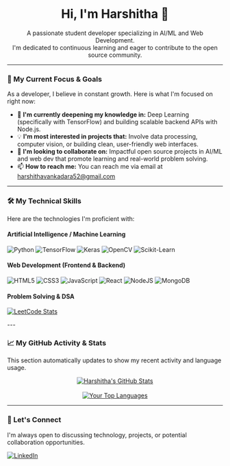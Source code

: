 <h1 align="center">Hi, I'm Harshitha 👋</h1>

<p align="center">
  A passionate student developer specializing in AI/ML and Web Development.
  <br>
  I'm dedicated to continuous learning and eager to contribute to the open source community.
</p>

---

### 🎯 My Current Focus & Goals

As a developer, I believe in constant growth. Here is what I'm focused on right now:

- 🌱 **I'm currently deepening my knowledge in:** Deep Learning (specifically with TensorFlow) and building scalable backend APIs with Node.js.
- 💡 **I'm most interested in projects that:** Involve data processing, computer vision, or building clean, user-friendly web interfaces.
- 👯 **I'm looking to collaborate on:** Impactful open source projects in AI/ML and web dev that promote learning and real-world problem solving.
- 📫 **How to reach me:** You can reach me via email at [harshithavankadara52@gmail.com](mailto:harshithavankadara52@gmail.com)


---

### 🛠️ My Technical Skills

Here are the technologies I'm proficient with:

#### Artificial Intelligence / Machine Learning
![Python](https://img.shields.io/badge/python-3670A0?style=for-the-badge&logo=python&logoColor=ffdd54)
![TensorFlow](https://img.shields.io/badge/TensorFlow-%23FF6F00.svg?style=for-the-badge&logo=TensorFlow&logoColor=white)
![Keras](https://img.shields.io/badge/Keras-%23D00000.svg?style=for-the-badge&logo=Keras&logoColor=white)
![OpenCV](https://img.shields.io/badge/OpenCV-%235C3EE8.svg?style=for-the-badge&logo=OpenCV&logoColor=white)
![Scikit-Learn](https://img.shields.io/badge/scikit--learn-%23F7931E.svg?style=for-the-badge&logo=scikit-learn&logoColor=white)

#### Web Development (Frontend & Backend)
![HTML5](https://img.shields.io/badge/html5-%23E34F26.svg?style=for-the-badge&logo=html5&logoColor=white)
![CSS3](https://img.shields.io/badge/css3-%231572B6.svg?style=for-the-badge&logo=css3&logoColor=white)
![JavaScript](https://img.shields.io/badge/javascript-%23323330.svg?style=for-the-badge&logo=javascript&logoColor=%23F7DF1E)
![React](https://img.shields.io/badge/react-%2320232a.svg?style=for-the-badge&logo=react&logoColor=%2361DAFB)
![NodeJS](https://img.shields.io/badge/node.js-6DA55F?style=for-the-badge&logo=node.js&logoColor=white)
![MongoDB](https://img.shields.io/badge/MongoDB-%234ea94b.svg?style=for-the-badge&logo=mongodb&logoColor=white)

#### Problem Solving & DSA
<p align="left">
  <a href="https://leetcode.com/harshitha_5002/">
    <img src="https://leetcard.jacoblin.cool/harshitha_5002?theme=dark&font=Syne%20Mono" alt="LeetCode Stats" />
  </a>
</p>
---

### 📈 My GitHub Activity & Stats

This section automatically updates to show my recent activity and language usage.

<p align="center">
  <a href="https://github.com/harshitha-VGN">
    <img align="center" src="https://github-readme-stats.vercel.app/api?username=harshitha-VGN&show_icons=true&theme=tokyonight&include_all_commits=true&count_private=true" alt="Harshitha's GitHub Stats" />
    <br><br>
    <img align="center" src="https://github-readme-stats.vercel.app/api/top-langs/?username=harshitha-VGN&layout=compact&theme=tokyonight" alt="Your Top Languages"/>
  </a>
</p>



---

### 🤝 Let's Connect

I'm always open to discussing technology, projects, or potential collaboration opportunities.

<p align="left">
  <a href="https://linkedin.com/in/harshitha-vankadara" target="_blank">
    <img src="https://img.shields.io/badge/LinkedIn-0077B5?style=for-the-badge&logo=linkedin&logoColor=white" alt="LinkedIn">
  </a>
</p>
